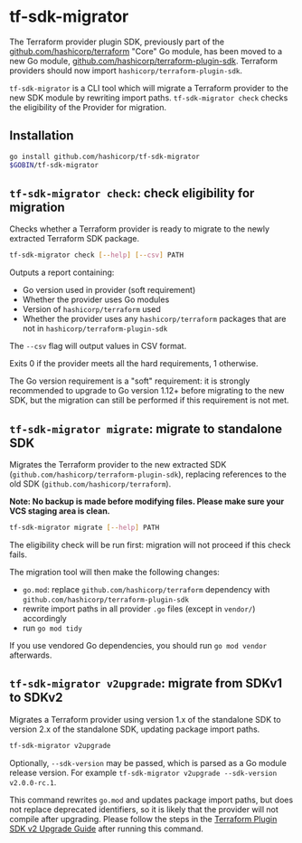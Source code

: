 # tf-sdk-migrator

The Terraform provider plugin SDK, previously part of the [github.com/hashicorp/terraform](https://github.com/hashicorp/terraform) "Core" Go module, has been moved to a new Go module, [github.com/hashicorp/terraform-plugin-sdk](https://github.com/hashicorp/terraform-plugin-sdk). Terraform providers should now import `hashicorp/terraform-plugin-sdk`.

`tf-sdk-migrator` is a CLI tool which will migrate a Terraform provider to the new SDK module by rewriting import paths. `tf-sdk-migrator check` checks the eligibility of the Provider for migration.

## Installation

```sh
go install github.com/hashicorp/tf-sdk-migrator
$GOBIN/tf-sdk-migrator
```

## `tf-sdk-migrator check`: check eligibility for migration

Checks whether a Terraform provider is ready to migrate to the newly extracted Terraform SDK package. 

```sh
tf-sdk-migrator check [--help] [--csv] PATH
```

Outputs a report containing:
 - Go version used in provider (soft requirement)
 - Whether the provider uses Go modules
 - Version of `hashicorp/terraform` used
 - Whether the provider uses any `hashicorp/terraform` packages that are not in `hashicorp/terraform-plugin-sdk`
 
The `--csv` flag will output values in CSV format.

Exits 0 if the provider meets all the hard requirements, 1 otherwise.

The Go version requirement is a "soft" requirement: it is strongly recommended to upgrade to Go version 1.12+ before migrating to the new SDK, but the migration can still be performed if this requirement is not met.

## `tf-sdk-migrator migrate`: migrate to standalone SDK

Migrates the Terraform provider to the new extracted SDK (`github.com/hashicorp/terraform-plugin-sdk`), replacing references to the old SDK (`github.com/hashicorp/terraform`).

**Note: No backup is made before modifying files. Please make sure your VCS staging area is clean.**

```sh
tf-sdk-migrator migrate [--help] PATH
```

The eligibility check will be run first: migration will not proceed if this check fails.

The migration tool will then make the following changes:
 - `go.mod`: replace `github.com/hashicorp/terraform` dependency with `github.com/hashicorp/terraform-plugin-sdk`
 - rewrite import paths in all provider `.go` files (except in `vendor/`) accordingly
 - run `go mod tidy`

If you use vendored Go dependencies, you should run `go mod vendor` afterwards.

## `tf-sdk-migrator v2upgrade`: migrate from SDKv1 to SDKv2

Migrates a Terraform provider using version 1.x of the standalone SDK to version 2.x of the standalone SDK, updating package import paths.

```sh
tf-sdk-migrator v2upgrade
```

Optionally, `--sdk-version` may be passed, which is parsed as a Go module release version. For example `tf-sdk-migrator v2upgrade --sdk-version v2.0.0-rc.1`.

This command rewrites `go.mod` and updates package import paths, but does not replace deprecated identifiers, so it is likely that the provider will not compile after upgrading. Please follow the steps in the [Terraform Plugin SDK v2 Upgrade Guide](https://terraform.io/docs/extend/guides/v2-upgrade-guide.html) after running this command.
